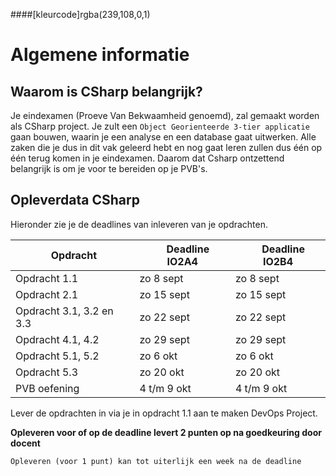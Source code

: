 ####[kleurcode]rgba(239,108,0,1)

# Algemene informatie #

## Waarom is CSharp belangrijk? ##
Je eindexamen (Proeve Van Bekwaamheid genoemd), zal gemaakt worden als CSharp project. Je zult een ``Object Georienteerde 3-tier applicatie`` gaan bouwen, waarin je een analyse en een database gaat uitwerken. Alle zaken die je dus in dit vak geleerd hebt en nog gaat leren zullen dus één op één terug komen in je eindexamen. Daarom dat Csharp ontzettend belangrijk is om je voor te bereiden op je PVB's.


## Opleverdata CSharp ## 
Hieronder zie je de deadlines van inleveren van je opdrachten. 

|&nbsp;Opdracht         | &nbsp; &nbsp; Deadline **IO2A4**| &nbsp; &nbsp; Deadline **IO2B4**| 
|---------------  |--------------- | --------- |
| Opdracht 1.1 				| zo 8 sept | zo 8 sept |
| Opdracht 2.1 				| zo 15 sept| zo 15 sept|
| Opdracht 3.1, 3.2 en 3.3 	| zo 22 sept| zo 22 sept|
| Opdracht 4.1, 4.2 		| zo 29 sept| zo 29 sept|
| Opdracht 5.1, 5.2 		| zo 6 okt| zo 6 okt |
| Opdracht 5.3 				| zo 20 okt| zo 20 okt |
| PVB oefening 				| 4 t/m 9 okt | 4 t/m 9 okt |

Lever de opdrachten in via je in opdracht 1.1 aan te maken DevOps Project.

**Opleveren voor of op de deadline levert 2 punten op na goedkeuring door docent**

``Opleveren (voor 1 punt) kan tot uiterlijk een week na de deadline``


